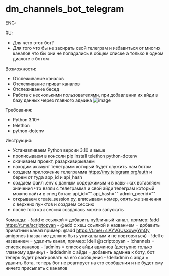 # dm_channels_bot_telegram
ENG:


RU:

  - Для чего этот бот?
  - Для того что бы не засирать свой телеграм и избавиться от многих каналов что бы они не попадались в общем списке а только в одном диалоге с ботом
  
  
  Возможности:
  - Отслеживание каналов
  - Отслеживание приват каналов
  - Отслеживание бесед
  - Работа с несколькими пользователями, при добавлении их айди в базу данных через главного админа
    ![image](https://user-images.githubusercontent.com/45666540/179417276-88f190d6-0fa2-479c-8367-3d7930f5beb0.png)


  Требования:
  - Python 3.10+
  - telethon
  - python-dotenv


  Инструкция:
  - Устанавливаем Python версии 3.10 и выше
  - прописываем в консоли pip install telethon python-dotenv
  - скачиваем проект, разархивирываем
  - находим аккаунт телеграмм который будет служить нам ботом
  - создаем приложение телеграмма https://my.telegram.org/auth и берем от туда app_id и api_hash
  - создаем файл .env с данным содержимым и в кавычках вставляем значения что взяли с телеграмма и свой айди телеграм который можно найти в спец ботах:
  api_id=""
  api_hash=""
  admin_peerid=""
  - открываем create_session.py, вписываем номер, опять же значения с верхних пунктов и создаем сессию
  - после того как сессия создалась можно запускать 
  
  
  Команды:
    - !add с ссылкой = добавить публичный канал, пример: !add https://t.me/scriptopyan
    - @add с хеш ссылкой и названием = добавить приватный канал пример: @add https://t.me/+siAYVGUsxowyYmQy amigones
      (название должно быть уникальным и не повторяться)
    - !dell с названием = удалить канал, пример: !dell @scriptopyan
    - !channels = список каналов
    - !admins = список айди админов (доступно только главному админу)
    - !addadmin с айди = добавить админа к боту, бот теперь будет реагировать на его сообщения
    - !delladmin с айди = удалить бота, теперь бот не реагирует на его сообщения и не будет ему ничего присылать с каналов
